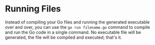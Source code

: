 # Running Files

Instead of compiling your Go files and running the generated executable over and over, you can use the `go run filename.go` command to compile and run the Go code in a single command. No executable file will be generated, the file will be compiled and executed; that's it.
